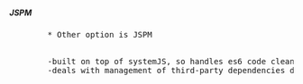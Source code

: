 <section>
    <h5>JSPM</h5>
    <pre>
        <span class="fragment">* Other option is JSPM
    <aside class="notes">
        -built on top of systemJS, so handles es6 code cleaner
        -deals with management of third-party dependencies directly (no need for npm install), reminds me of the maven days
    </aside>
</section>
